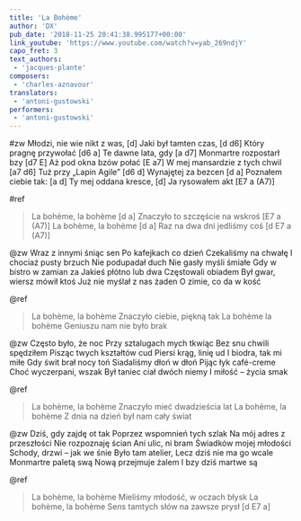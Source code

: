 ```yaml
---
title: 'La Bohème'
author: 'DX'
pub_date: '2018-11-25 20:41:38.995177+00:00'
link_youtube: 'https://www.youtube.com/watch?v=yab_269ndjY'
capo_fret: 3
text_authors:
 - 'jacques-plante'
composers:
 - 'charles-aznavour'
translators:
 - 'antoni-gustowski'
performers:
 - 'antoni-gustowski'
---
```


#zw
Młodzi, nie wie nikt z was,  [d]
Jaki był tamten czas, [d d6]
Który pragnę przywołać [d6 a]
Te dawne lata, gdy [a d7]
Monmartre rozpostarł bzy [d7 E]
Aż pod okna bzów połać [E a7]
W mej mansardzie z tych chwil [a7 d6]
Tuż przy „Lapin Agile” [d6 d]
Wynajętej za bezcen [d a]
Poznałem ciebie tak: [a d]
Ty mej oddana kresce, [d]
Ja rysowałem akt [E7 a (A7)]

#ref
>La bohème, la bohème [d a]
>Znaczyło to szczęście na wskroś  [E7 a (A7)]
>La bohème, la bohème [d a]
>Raz na dwa dni jedliśmy coś  [d E7 a (A7)]

@zw
Wraz z innymi śniąc sen
Po kafejkach co dzień
Czekaliśmy na chwałę
I chociaż pusty brzuch
Nie podupadał duch
Nie gasły myśli śmiałe
Gdy w bistro w zamian za
Jakieś płótno lub dwa
Częstowali obiadem
Był gwar, wiersz mówił ktoś
Już nie myślał z nas żaden
O zimie, co da w kość

@ref
>La bohème, la bohème
>Znaczyło ciebie, piękną tak
>La bohème la bohème
>Geniuszu nam nie było brak

@zw
Często było, że noc
Przy sztalugach mych tkwiąc
Bez snu chwili spędziłem
Pisząc twych kształtów cud
Piersi krąg, linię ud
I biodra, tak mi miłe
Gdy świt brał nocy toń
Siadaliśmy dłoń w dłoń
Pijąc łyk café-creme
Choć wyczerpani, wszak
Był taniec ciał dwóch niemy
I miłość – życia smak

@ref
>La bohème, la bohème
>Znaczyło mieć dwadzieścia lat
>La bohème, la bohème
>Z dnia na dzień był nam cały świat

@zw
Dziś, gdy zajdę ot tak
Poprzez wspomnień tych szlak
Na mój adres z przeszłości
Nie rozpoznaję ścian
Ani ulic, ni bram
Świadków mojej młodości
Schody, drzwi – jak we śnie
Było tam atelier,
Lecz dziś nie ma go wcale
Monmartre paletą swą
Nową przejmuje żalem
I bzy dziś martwe są

@ref
>La bohème, la bohème
>Mieliśmy młodość, w oczach błysk
>La bohème, la bohème
>Sens tamtych słów na zawsze prysł [d E7 a]